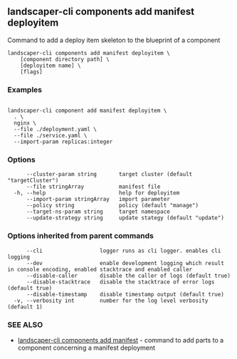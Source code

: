 ## landscaper-cli components add manifest deployitem


Command to add a deploy item skeleton to the blueprint of a component

```
landscaper-cli components add manifest deployitem \
    [component directory path] \
    [deployitem name] \
    [flags]
```

### Examples

```

landscaper-cli component add manifest deployitem \
  . \
  nginx \
  --file ./deployment.yaml \
  --file ./service.yaml \
  --import-param replicas:integer

```

### Options

```
      --cluster-param string       target cluster (default "targetCluster")
      --file stringArray           manifest file
  -h, --help                       help for deployitem
      --import-param stringArray   import parameter
      --policy string              policy (default "manage")
      --target-ns-param string     target namespace
      --update-strategy string     update stategy (default "update")
```

### Options inherited from parent commands

```
      --cli                  logger runs as cli logger. enables cli logging
      --dev                  enable development logging which result in console encoding, enabled stacktrace and enabled caller
      --disable-caller       disable the caller of logs (default true)
      --disable-stacktrace   disable the stacktrace of error logs (default true)
      --disable-timestamp    disable timestamp output (default true)
  -v, --verbosity int        number for the log level verbosity (default 1)
```

### SEE ALSO

* [landscaper-cli components add manifest](landscaper-cli_components_add_manifest.md)	 - command to add parts to a component concerning a manifest deployment

